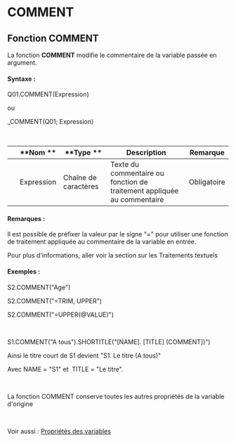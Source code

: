 # COMMENT

## Fonction COMMENT

La fonction **COMMENT** modifie le commentaire de la variable passée en argument.

#### Syntaxe :&nbsp;

Q01.COMMENT(Expression)

ou

\_COMMENT(Q01; Expression)

&nbsp;

| &nbsp; | **Nom ** | **Type ** | **Description** | **Remarque** |
| --- | --- | --- | --- | --- |
| &nbsp; | Expression | Chaîne de caractères | Texte du commentaire ou fonction de traitement appliquée au commentaire | Obligatoire |


#### Remarques :

Il est possible de préfixer la valeur par le signe "=" pour utiliser une fonction de traitement appliquée au commentaire de la variable en entrée.

Pour plus d'informations, aller voir la section sur les Traitements textuels

#### Exemples :

S2.COMMENT("Age")

S2.COMMENT("=TRIM, UPPER")

S2.COMMENT("=UPPER(@VALUE)")

&nbsp;

S1.COMMENT("A tous").SHORTITLE("\[NAME\]. \[TITLE\] (COMMENT\])")

Ainsi le titre court de S1 devient "S1. Le titre (A tous)"

Avec NAME = "S1" et&nbsp; TITLE = "Le titre".

&nbsp;

La fonction COMMENT conserve toutes les autres propriétés de la variable d'origine

&nbsp;

Voir aussi : [Propriétés des variables](<Modifierlesproprietesdesvariable.md>)
